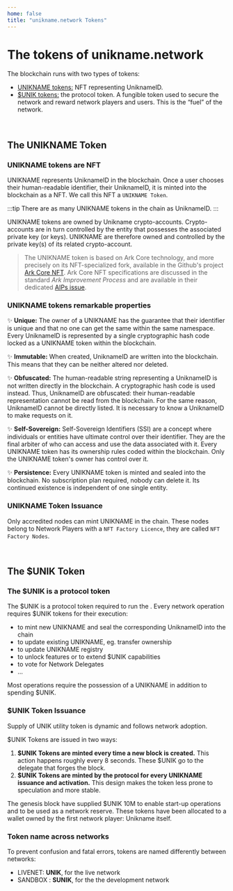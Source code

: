 ```yaml
---
home: false
title: "unikname.network Tokens"
---
```


# The tokens of unikname.network

The <brand name="uns"/> blockchain runs with two types of tokens:

* [UNIKNAME tokens:](#the-unikname-token) NFT representing UniknameID.
* [$UNIK tokens:](#the-unik-token) the protocol token. A fungible token used to secure the network and reward network players and users. This is the “fuel” of the network.

<br/>

## The UNIKNAME Token

<hseparator type="UNIK" size="medium"/>

### UNIKNAME tokens are NFT

UNIKNAME represents UniknameID in the blockchain. Once a user chooses their human-readable identifier, their UniknameID, it is minted into the blockchain as a NFT. We call this NFT a `UNIKNAME Token`. 

:::tip There are as many UNIKNAME tokens in the chain as UniknameID.
:::

UNIKNAME tokens are owned by Unikname crypto-accounts. Crypto-accounts are in turn controlled by the entity that possesses the associated private key (or keys). UNIKNAME are therefore owned and controlled by the private key(s) of its related crypto-account.

> The UNIKNAME token is based on Ark Core technology, and more precisely on its NFT-specialized fork, available in the Github's project [Ark Core NFT](https://github.com/spacelephantlabs/ark-core_non-fungible-token).
Ark Core NFT specifications are discussed in the standard _Ark Improvement Process_ and are available in their dedicated [AIPs issue](https://github.com/ArkEcosystem/AIPs/issues/70).

### UNIKNAME tokens remarkable properties

:sparkles: **Unique:** The owner of a UNIKNAME has the guarantee that their identifier is unique and that no one can get the same within the same namespace. Every UniknameID is represented by a single cryptographic hash code locked as a UNIKNAME token within the <brand name="uns"/> blockchain.

:sparkles: **Immutable:** When created, UniknameID are written into the blockchain. This means that they can be neither altered nor deleted.

:sparkles: **Obfuscated:** The human-readable string representing a UniknameID is not written directly in the <brand name="uns"/> blockchain. A cryptographic hash code is used instead. Thus, UniknameID are obfuscated: their human-readable representation cannot be read from the blockchain. For the same reason, UniknameID cannot be directly listed. It is necessary to know a UniknameID to make requests on it.

:sparkles: **Self-Sovereign:** Self-Sovereign Identifiers (SSI) are a concept where individuals or entities have ultimate control over their identifier. They are the final arbiter of who can access and use the data associated with it. Every UNIKNAME token has its ownership rules coded within the <brand name="uns"/> blockchain. Only the UNIKNAME token's owner has control over it.

:sparkles: **Persistence:** Every UNIKNAME token is minted and sealed into the <brand name="uns"/> blockchain. No subscription plan required, nobody can delete it. Its continued existence is independent of one single entity.

### UNIKNAME Token Issuance

Only accredited nodes can mint UNIKNAME in the chain. These nodes belong to Network Players with a `NFT Factory Licence`, they are called `NFT Factory Nodes`.

<br/>

## The $UNIK Token

<hseparator type="uns" size="medium"/>

### The $UNIK is a protocol token

The $UNIK is a protocol token required to run the <brand name="uns"/>. Every network operation requires $UNIK tokens for their execution: 
- to mint new UNIKNAME and seal the corresponding UniknameID into the chain
- to update existing UNIKNAME, eg. transfer ownership
- to update UNIKNAME registry
- to unlock features or to extend $UNIK capabilities
- to vote for Network Delegates
- ...

Most operations require the possession of a UNIKNAME in addition to spending $UNIK.

### $UNIK Token Issuance

Supply of UNIK utility token is dynamic and follows network adoption.

$UNIK Tokens are issued in two ways: 
1. **$UNIK Tokens are minted every time a new block is created.** This action happens roughly every 8 seconds. These $UNIK go to the delegate that forges the block.
1. **$UNIK Tokens are minted by the protocol for every UNIKNAME issuance and activation.** This design makes the token less prone to speculation and more stable.

The genesis block have supplied $UNIK 10M to enable start-up operations and to be used as a network reserve. These tokens have been allocated to a wallet owned by the first network player: Unikname itself.

### Token name across networks

To prevent confusion and fatal errors, tokens are named differently between networks:
- LIVENET: **UNIK**, for the live network
- SANDBOX : **SUNIK**, for the the development network
